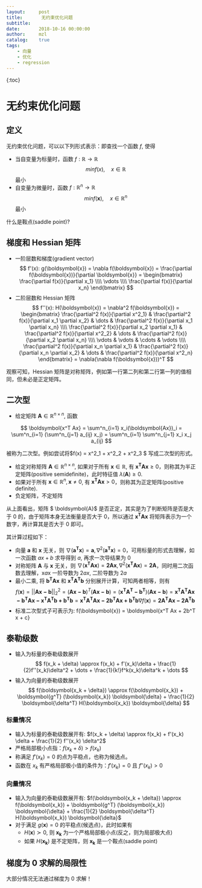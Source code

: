 ```yaml
---
layout:     post
title:       无约束优化问题
subtitle:   
date:       2018-10-16 00:00:00
author:     mzl
catalog:    true
tags:
    - 向量
    - 优化
    - regression
---
```


{:toc}

#  无约束优化问题
## 定义

无约束优化问题，可以以下列形式表示：即查找一个函数 $f$, 使得

- 当自变量为标量时，函数 $f: \mathbb{R} \rightarrow \mathbb{R}$
$$
min f(x), \quad x \in \mathbb{R}
$$ 最小
- 自变量为微量时，函数 $f: \mathbb{R}^n \rightarrow \mathbb{R}$
$$
min f(\boldsymbol{x}), \quad x \in \mathbb{R}^n
$$ 最小

什么是鞍点(saddle point)?

## 梯度和 Hessian 矩阵

- 一阶层数和梯度(gradient vector)
$$
f'(x): g(\boldsymbol{x}) = \nabla f(\boldsymbol{x}) = \frac{\partial f(\boldsymbol{x})}{\partial \boldsymbol{x}} = \begin{bmatrix}
\frac{\partial f(x)}{\partial x_1} \\\\
\vdots \\\\
\frac{\partial f(x)}{\partial x_n}
\end{bmatrix}
$$
- 二阶层数和 Hessian 矩阵
$$
f''(x): H(\boldsymbol{x}) = \nabla^2 f(\boldsymbol{x}) = \begin{bmatrix}
\frac{\partial^2 f(x)}{\partial x^2_1} & \frac{\partial^2 f(x)}{\partial x_1 \partial x_2} & \dots & \frac{\partial^2 f(x)}{\partial x_1 \partial x_n} \\\\
\frac{\partial^2 f(x)}{\partial x_2 \partial x_1} & \frac{\partial^2 f(x)}{\partial x^2_2} & \dots & \frac{\partial^2 f(x)}{\partial x_2 \partial x_n} \\\\
\vdots                                            & \vdots                                 & \cdots & \vdots \\\\
\frac{\partial^2 f(x)}{\partial x_n \partial x_1} & \frac{\partial^2 f(x)}{\partial x_n \partial x_2} & \dots & \frac{\partial^2 f(x)}{\partial x^2_n}
\end{bmatrix} = \nabla(\nabla f(\boldsymbol{x}))^T
$$

观察可知，Hessian 矩阵是对称矩阵，例如第一行第二列和第二行第一列的值相同，但未必是正定矩阵。

## 二次型

- 给定矩阵 $\boldsymbol {A} \in \mathbb{R}^{n \times n}$, 函数

$$
\boldsymbol{x^T Ax} = \sum^n_{i=1} x_i(\boldsymbol{Ax})_i = \sum^n_{i=1} (\sum^n_{j=1} a_{ij} x_j) = \sum^n_{i=1} \sum^n_{j=1} x_i x_j a_{ij}
$$

被称为二次型。例如尝试将$f(x) = x^2_1 + x^2_2 + x^2_3 $ 写成二次型的形式。
 - 给定对称矩阵 $\boldsymbol{A} \in \mathbb{R}^{n \times n}$, 如果对于所有 $\boldsymbol{x} \in \mathbb{R}$, 有 $\boldsymbol{x^T Ax} \ge 0$，则称其为半正定矩阵(positive semidefinite)，此时特征值 $\lambda(\boldsymbol{A}) \ge 0$.
 - 如果对于所有 $\boldsymbol{x} \in \mathbb{R}^n, \boldsymbol{x} \ne 0$, 有 $\boldsymbol{x^T Ax} \gt 0$，则称其为正定矩阵(positive definite).
 - 负定矩阵，不定矩阵

从上面看出，矩阵 $ \boldsymbol{A}$ 是否正定，其实是为了判断矩阵是否是大于 0 的，由于矩阵本身无法衡量是否大于 0，所以通过 $\boldsymbol{x^T Ax}$ 将矩阵表示为一个数字，再计算其是否大于 0 即可。

其计算过程如下：
- 向量 $\boldsymbol{a}$ 和 $\boldsymbol{x}$ 无关，则 $\nabla (\boldsymbol{a^T x}) = \boldsymbol{a}, \nabla^2 (\boldsymbol{a^T x}) = 0$，可用标量的形式去理解，如一次函数 $ax + b$ 求导得到 $a$, 再求一次导结果为 0
- 对称矩阵 $\boldsymbol{A}$ 与 $\boldsymbol{x}$ 无关，则 $\nabla (\boldsymbol{x^T Ax}) = \boldsymbol{2Ax}, \nabla^2 (\boldsymbol{x^T Ax}) = \boldsymbol{2A}$，同时用二次函数去理解，x*a*x 一阶导数为 $2ax$, 二阶导数为 $2a$
- 最小二乘, 将 $\boldsymbol{b^T Ax}$ 和 $\boldsymbol{x^T A^T b}$ 分别展开计算，可知两者相等，则有
$$
f(\boldsymbol{x}) = ||\boldsymbol{Ax - b}||^2_2 
                  = (\boldsymbol{Ax - b})^T (\boldsymbol{Ax - b})
                  = (\boldsymbol{x^T A^T - b^T})(\boldsymbol{Ax - b})
                  = \boldsymbol{x^T A^T Ax - b^T Ax - x^T A^T b + b^T b}
                  = \boldsymbol{x^T A^T Ax - 2b^T Ax + b^T b}
\nabla f(\boldsymbol{x}) = \boldsymbol{2A^T Ax - 2A^T b}
$$
- 标准二次型式子可表示为: f(\boldsymbol{x}) = \boldsymbol{x^T Ax + 2b^T x + c}

## 泰勒级数

- 输入为标量的泰勒级数展开
$$
f(x_k + \delta) \approx f(x_k) + f'(x_k)\delta + \frac{1}{2}f''(x_k)\delta^2 + \dots + \frac{1}{k!}f^k(x_k)\delta^k + \dots
$$
- 输入为向量的泰勒级数展开
$$
f(\boldsymbol{x_k + \delta}) \approx f(\boldsymbol{x_k}) + \boldsymbol{g^T} (\boldsymbol{x_k}) \boldsymbol{\delta} + \frac{1}{2} \boldsymbol{\delta^T} H(\boldsymbol{x_k}) \boldsymbol{\delta}
$$

### 标量情况

- 输入为标量的泰勒级数展开有: $f(x_k + \delta) \approx f(x_k) + f'(x_k) \delta + \frac{1}{2} f''(x_k) \delta^2$
- 严格局部极小点指：$f(x_k + \delta) \gt f(x_k)$
- 称满足 $f'(x_k) = 0$ 的点为平稳点，也称为候选点。
- 函数在 $x_k$ 有严格局部极小值的条件为：$f'(x_k) = 0$ 且 $f''(x_k) \gt 0$

### 向量情况

- 输入为向量的泰勒级数展开有: $f(\boldsymbol{x_k + \delta}) \approx f(\boldsymbol{x_k}) + \boldsymbol{g^T} (\boldsymbol{x_k}) \boldsymbol{\delta} + \frac{1}{2} \boldsymbol{\delta^T} H(\boldsymbol{x_k}) \boldsymbol{\delta}$
- 对于满足 $g(\boldsymbol{x}) = 0$ 的平稳点(候选点)，此时如果有
    * $H(\boldsymbol{x}) \succ 0$, 则 $\boldsymbol{x_k}$ 为一个严格局部极小点(反之，则为局部极大点)
    * 如果 $H(\boldsymbol{x_k})$ 是不定矩阵，则 $\boldsymbol{x_k}$ 是一个鞍点(saddle point)

## 梯度为 0 求解的局限性

大部分情况无法通过梯度为 0 求解！
